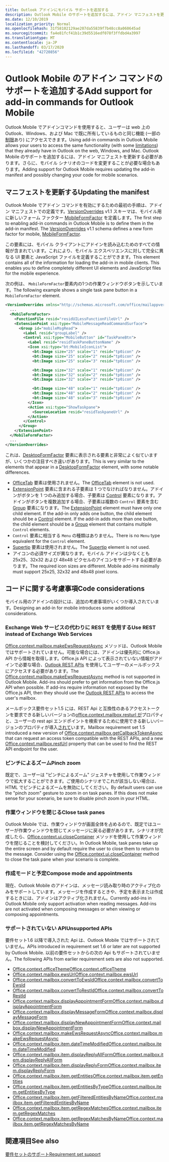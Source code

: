 ```yaml
---
title: Outlook アドインにモバイル サポートを追加する
description: Outlook Mobile のサポートを追加するには、アドイン マニフェストを更新する必要があります。さらに、モバイル シナリオのコードを変更することが必要な場合もあります。
ms.date: 12/10/2019
localization_priority: Normal
ms.openlocfilehash: 31f58102129ae207da55839f7b48cc8a060645ad
ms.sourcegitcommit: fa4e81fcf41b1c39d5516edf078f3ffdbd4a3997
ms.translationtype: MT
ms.contentlocale: ja-JP
ms.lasthandoff: 03/17/2020
ms.locfileid: "42720856"
---
```

# <a name="add-support-for-add-in-commands-for-outlook-mobile"></a><span data-ttu-id="97f5d-103">Outlook Mobile のアドイン コマンドのサポートを追加する</span><span class="sxs-lookup"><span data-stu-id="97f5d-103">Add support for add-in commands for Outlook Mobile</span></span>

<span data-ttu-id="97f5d-104">Outlook Mobile でアドインコマンドを使用すると、ユーザーは web 上の Outlook、Windows、および Mac で既に所有しているものと同じ機能 (一部の[制限](#code-considerations)あり) にアクセスできます。</span><span class="sxs-lookup"><span data-stu-id="97f5d-104">Using add-in commands in Outlook Mobile allows your users to access the same functionality (with some [limitations](#code-considerations)) that they already have in Outlook on the web, Windows, and Mac.</span></span> <span data-ttu-id="97f5d-105">Outlook Mobile のサポートを追加するには、アドイン マニフェストを更新する必要があります。さらに、モバイル シナリオのコードを変更することが必要な場合もあります。</span><span class="sxs-lookup"><span data-stu-id="97f5d-105">Adding support for Outlook Mobile requires updating the add-in manifest and possibly changing your code for mobile scenarios.</span></span>

## <a name="updating-the-manifest"></a><span data-ttu-id="97f5d-106">マニフェストを更新する</span><span class="sxs-lookup"><span data-stu-id="97f5d-106">Updating the manifest</span></span>

<span data-ttu-id="97f5d-p102">Outlook Mobile でアドイン コマンドを有効にするための最初の手順は、アドイン マニフェストでの定義です。[VersionOverrides](../reference/manifest/versionoverrides.md) v1.1 スキーマは、モバイル用に新しいフォーム ファクター [MobileFormFactor](../reference/manifest/mobileformfactor.md) を定義します。</span><span class="sxs-lookup"><span data-stu-id="97f5d-p102">The first step to enabling add-in commands in Outlook Mobile is to define them in the add-in manifest. The [VersionOverrides](../reference/manifest/versionoverrides.md) v1.1 schema defines a new form factor for mobile, [MobileFormFactor](../reference/manifest/mobileformfactor.md).</span></span>

<span data-ttu-id="97f5d-p103">この要素には、モバイル クライアントにアドインを読み込むためのすべての情報が含まれています。これにより、モバイル エクスペリエンスに対して完全に異なる UI 要素と JavaScript ファイルを定義することができます。</span><span class="sxs-lookup"><span data-stu-id="97f5d-p103">This element contains all of the information for loading the add-in in mobile clients. This enables you to define completely different UI elements and JavaScript files for the mobile experience.</span></span>

<span data-ttu-id="97f5d-111">次の例は、 `MobileFormFactor`要素内の1つの作業ウィンドウボタンを示しています。</span><span class="sxs-lookup"><span data-stu-id="97f5d-111">The following example shows a single task pane button in a `MobileFormFactor` element.</span></span>

```xml
<VersionOverrides xmlns="http://schemas.microsoft.com/office/mailappversionoverrides/1.1" xsi:type="VersionOverridesV1_1">
  ...
  <MobileFormFactor>
    <FunctionFile resid="residUILessFunctionFileUrl" />
    <ExtensionPoint xsi:type="MobileMessageReadCommandSurface">
      <Group id="mobileMsgRead">
        <Label resid="groupLabel" />
        <Control xsi:type="MobileButton" id="TaskPaneBtn">
          <Label resid="residTaskPaneButtonName" />
          <Icon xsi:type="bt:MobileIconList">
            <bt:Image size="25" scale="1" resid="tp0icon" />
            <bt:Image size="25" scale="2" resid="tp0icon" />
            <bt:Image size="25" scale="3" resid="tp0icon" />

            <bt:Image size="32" scale="1" resid="tp0icon" />
            <bt:Image size="32" scale="2" resid="tp0icon" />
            <bt:Image size="32" scale="3" resid="tp0icon" />

            <bt:Image size="48" scale="1" resid="tp0icon" />
            <bt:Image size="48" scale="2" resid="tp0icon" />
            <bt:Image size="48" scale="3" resid="tp0icon" />
          </Icon>
          <Action xsi:type="ShowTaskpane">
            <SourceLocation resid="residTaskpaneUrl" />
          </Action>
        </Control>
      </Group>
    </ExtensionPoint>
  </MobileFormFactor>
  ...
</VersionOverrides>
```

<span data-ttu-id="97f5d-112">これは、[DesktopFormFactor](../reference/manifest/desktopformfactor.md) 要素に表示される要素と非常によく似ていますが、いくつかの注目すべき違いがあります。</span><span class="sxs-lookup"><span data-stu-id="97f5d-112">This is very similar to the elements that appear in a [DesktopFormFactor](../reference/manifest/desktopformfactor.md) element, with some notable differences.</span></span>

- <span data-ttu-id="97f5d-113">[OfficeTab](../reference/manifest/officetab.md) 要素は使用されません。</span><span class="sxs-lookup"><span data-stu-id="97f5d-113">The [OfficeTab](../reference/manifest/officetab.md) element is not used.</span></span>
- <span data-ttu-id="97f5d-p104">[ExtensionPoint](../reference/manifest/extensionpoint.md) 要素に含まれる子要素は 1 つでなければなりません。アドインがボタンを 1 つのみ追加する場合、子要素は [Control](../reference/manifest/control.md) 要素になります。アドインがボタンを複数追加する場合、子要素は複数の `Control` 要素を含む [Group](../reference/manifest/group.md) 要素になります。</span><span class="sxs-lookup"><span data-stu-id="97f5d-p104">The [ExtensionPoint](../reference/manifest/extensionpoint.md) element must have only one child element. If the add-in only adds one button, the child element should be a [Control](../reference/manifest/control.md) element. If the add-in adds more than one button, the child element should be a [Group](../reference/manifest/group.md) element that contains multiple `Control` elements.</span></span>
- <span data-ttu-id="97f5d-117">`Control` 要素に相当する `Menu` の種類はありません。</span><span class="sxs-lookup"><span data-stu-id="97f5d-117">There is no `Menu` type equivalent for the `Control` element.</span></span>
- <span data-ttu-id="97f5d-118">[Supertip](../reference/manifest/supertip.md) 要素は使用されません。</span><span class="sxs-lookup"><span data-stu-id="97f5d-118">The [Supertip](../reference/manifest/supertip.md) element is not used.</span></span>
- <span data-ttu-id="97f5d-p105">アイコンの必須サイズが異なります。モバイル アドインは少なくとも 25x25、32x32 および 48x48 ピクセルのアイコンをサポートする必要があります。</span><span class="sxs-lookup"><span data-stu-id="97f5d-p105">The required icon sizes are different. Mobile add-ins minimally must support 25x25, 32x32 and 48x48 pixel icons.</span></span>

## <a name="code-considerations"></a><span data-ttu-id="97f5d-121">コードに関する考慮事項</span><span class="sxs-lookup"><span data-stu-id="97f5d-121">Code considerations</span></span>

<span data-ttu-id="97f5d-122">モバイル用のアドインの設計には、追加の考慮事項がいくつか導入されています。</span><span class="sxs-lookup"><span data-stu-id="97f5d-122">Designing an add-in for mobile introduces some additional considerations.</span></span>

### <a name="use-rest-instead-of-exchange-web-services"></a><span data-ttu-id="97f5d-123">Exchange Web サービスの代わりに REST を使用する</span><span class="sxs-lookup"><span data-stu-id="97f5d-123">Use REST instead of Exchange Web Services</span></span>

<span data-ttu-id="97f5d-p106">[Office.context.mailbox.makeEwsRequestAsync](../reference/objectmodel/preview-requirement-set/office.context.mailbox.md#methods) メソッドは、Outlook Mobile ではサポートされていません。可能な場合には、アドインは優先的に Office.js API から情報を取得します。Office.js API によって表示されていない情報がアドインで必要な場合、[Outlook REST APIs](/outlook/rest/) を使用してユーザーのメールボックスにアクセスする必要があります。</span><span class="sxs-lookup"><span data-stu-id="97f5d-p106">The [Office.context.mailbox.makeEwsRequestAsync](../reference/objectmodel/preview-requirement-set/office.context.mailbox.md#methods) method is not supported in Outlook Mobile. Add-ins should prefer to get information from the Office.js API when possible. If add-ins require information not exposed by the Office.js API, then they should use the [Outlook REST APIs](/outlook/rest/) to access the user's mailbox.</span></span>

<span data-ttu-id="97f5d-127">メールボックス要件セット1.5 には、REST Api と互換性のあるアクセストークンを要求できる新しいバージョンの[office.context.mailbox.resturl が](../reference/objectmodel/preview-requirement-set/office.context.mailbox.md#properties)プロパティと、ユーザーの rest api エンドポイントを検索するために使用できる新しいバージョンのプロパティが導入[されて](../reference/objectmodel/preview-requirement-set/office.context.mailbox.md#methods)います。</span><span class="sxs-lookup"><span data-stu-id="97f5d-127">Mailbox requirement set 1.5 introduced a new version of [Office.context.mailbox.getCallbackTokenAsync](../reference/objectmodel/preview-requirement-set/office.context.mailbox.md#methods) that can request an access token compatible with the REST APIs, and a new [Office.context.mailbox.restUrl](../reference/objectmodel/preview-requirement-set/office.context.mailbox.md#properties) property that can be used to find the REST API endpoint for the user.</span></span>

### <a name="pinch-zoom"></a><span data-ttu-id="97f5d-128">ピンチによるズーム</span><span class="sxs-lookup"><span data-stu-id="97f5d-128">Pinch zoom</span></span>

<span data-ttu-id="97f5d-p107">既定で、ユーザーは "ピンチによるズーム" ジェスチャを使用して作業ウィンドウで拡大することができます。ご使用のシナリオでこれが該当しない場合は、HTML でピンチによるズームを無効にしてください。</span><span class="sxs-lookup"><span data-stu-id="97f5d-p107">By default users can use the "pinch zoom" gesture to zoom in on task panes. If this does not make sense for your scenario, be sure to disable pinch zoom in your HTML.</span></span>

### <a name="close-task-panes"></a><span data-ttu-id="97f5d-131">作業ウィンドウを閉じる</span><span class="sxs-lookup"><span data-stu-id="97f5d-131">Close task panes</span></span>

<span data-ttu-id="97f5d-p108">Outlook Mobile では、作業ウィンドウが画面全体を占めるので、既定ではユーザーが作業ウィンドウを閉じてメッセージに戻る必要があります。シナリオが完成したら、[Office.context.ui.closeContainer](/javascript/api/office/office.ui#closecontainer--) メソッドを使用して作業ウィンドウを閉じることを検討してください。</span><span class="sxs-lookup"><span data-stu-id="97f5d-p108">In Outlook Mobile, task panes take up the entire screen and by default require the user to close them to return to the message. Consider using the [Office.context.ui.closeContainer](/javascript/api/office/office.ui#closecontainer--) method to close the task pane when your scenario is complete.</span></span>

### <a name="compose-mode-and-appointments"></a><span data-ttu-id="97f5d-134">作成モードと予定</span><span class="sxs-lookup"><span data-stu-id="97f5d-134">Compose mode and appointments</span></span>

<span data-ttu-id="97f5d-p109">現在、Outlook Mobile のアドインは、メッセージ読み取り時のアクティブ化のみをサポートしています。メッセージを作成するときや、予定を表示または作成するときには、アドインはアクティブ化されません。</span><span class="sxs-lookup"><span data-stu-id="97f5d-p109">Currently add-ins in Outlook Mobile only support activation when reading messages. Add-ins are not activated when composing messages or when viewing or composing appointments.</span></span>

### <a name="unsupported-apis"></a><span data-ttu-id="97f5d-137">サポートされていない API</span><span class="sxs-lookup"><span data-stu-id="97f5d-137">Unsupported APIs</span></span>

<span data-ttu-id="97f5d-138">要件セット1.6 以降で導入された Api は、Outlook Mobile ではサポートされていません。</span><span class="sxs-lookup"><span data-stu-id="97f5d-138">APIs introduced in requirement set 1.6 or later are not supported by Outlook Mobile.</span></span> <span data-ttu-id="97f5d-139">以前の要件セットからの次の Api もサポートされていません。</span><span class="sxs-lookup"><span data-stu-id="97f5d-139">The following APIs from earlier requirement sets are also not supported.</span></span>

  - [<span data-ttu-id="97f5d-140">Office.context.officeTheme</span><span class="sxs-lookup"><span data-stu-id="97f5d-140">Office.context.officeTheme</span></span>](../reference/objectmodel/preview-requirement-set/office.context.md#officetheme-officetheme)
  - [<span data-ttu-id="97f5d-141">Office.context.mailbox.ewsUrl</span><span class="sxs-lookup"><span data-stu-id="97f5d-141">Office.context.mailbox.ewsUrl</span></span>](../reference/objectmodel/preview-requirement-set/office.context.mailbox.md#properties)
  - [<span data-ttu-id="97f5d-142">Office.context.mailbox.convertToEwsId</span><span class="sxs-lookup"><span data-stu-id="97f5d-142">Office.context.mailbox.convertToEwsId</span></span>](../reference/objectmodel/preview-requirement-set/office.context.mailbox.md#methods)
  - [<span data-ttu-id="97f5d-143">Office.context.mailbox.convertToRestId</span><span class="sxs-lookup"><span data-stu-id="97f5d-143">Office.context.mailbox.convertToRestId</span></span>](../reference/objectmodel/preview-requirement-set/office.context.mailbox.md#methods)
  - [<span data-ttu-id="97f5d-144">Office.context.mailbox.displayAppointmentForm</span><span class="sxs-lookup"><span data-stu-id="97f5d-144">Office.context.mailbox.displayAppointmentForm</span></span>](../reference/objectmodel/preview-requirement-set/office.context.mailbox.md#methods)
  - [<span data-ttu-id="97f5d-145">Office.context.mailbox.displayMessageForm</span><span class="sxs-lookup"><span data-stu-id="97f5d-145">Office.context.mailbox.displayMessageForm</span></span>](../reference/objectmodel/preview-requirement-set/office.context.mailbox.md#methods)
  - [<span data-ttu-id="97f5d-146">Office.context.mailbox.displayNewAppointmentForm</span><span class="sxs-lookup"><span data-stu-id="97f5d-146">Office.context.mailbox.displayNewAppointmentForm</span></span>](../reference/objectmodel/preview-requirement-set/office.context.mailbox.md#methods)
  - [<span data-ttu-id="97f5d-147">Office.context.mailbox.makeEwsRequestAsync</span><span class="sxs-lookup"><span data-stu-id="97f5d-147">Office.context.mailbox.makeEwsRequestAsync</span></span>](../reference/objectmodel/preview-requirement-set/office.context.mailbox.md#methods)
  - [<span data-ttu-id="97f5d-148">Office.context.mailbox.item.dateTimeModified</span><span class="sxs-lookup"><span data-stu-id="97f5d-148">Office.context.mailbox.item.dateTimeModified</span></span>](../reference/objectmodel/preview-requirement-set/office.context.mailbox.item.md#properties)
  - [<span data-ttu-id="97f5d-149">Office.context.mailbox.item.displayReplyAllForm</span><span class="sxs-lookup"><span data-stu-id="97f5d-149">Office.context.mailbox.item.displayReplyAllForm</span></span>](../reference/objectmodel/preview-requirement-set/office.context.mailbox.item.md#methods)
  - [<span data-ttu-id="97f5d-150">Office.context.mailbox.item.displayReplyForm</span><span class="sxs-lookup"><span data-stu-id="97f5d-150">Office.context.mailbox.item.displayReplyForm</span></span>](../reference/objectmodel/preview-requirement-set/office.context.mailbox.item.md#methods)
  - [<span data-ttu-id="97f5d-151">Office.context.mailbox.item.getEntities</span><span class="sxs-lookup"><span data-stu-id="97f5d-151">Office.context.mailbox.item.getEntities</span></span>](../reference/objectmodel/preview-requirement-set/office.context.mailbox.item.md#methods)
  - [<span data-ttu-id="97f5d-152">Office.context.mailbox.item.getEntitiesByType</span><span class="sxs-lookup"><span data-stu-id="97f5d-152">Office.context.mailbox.item.getEntitiesByType</span></span>](../reference/objectmodel/preview-requirement-set/office.context.mailbox.item.md#methods)
  - [<span data-ttu-id="97f5d-153">Office.context.mailbox.item.getFilteredEntitiesByName</span><span class="sxs-lookup"><span data-stu-id="97f5d-153">Office.context.mailbox.item.getFilteredEntitiesByName</span></span>](../reference/objectmodel/preview-requirement-set/office.context.mailbox.item.md#methods)
  - [<span data-ttu-id="97f5d-154">Office.context.mailbox.item.getRegexMatches</span><span class="sxs-lookup"><span data-stu-id="97f5d-154">Office.context.mailbox.item.getRegexMatches</span></span>](../reference/objectmodel/preview-requirement-set/office.context.mailbox.item.md#methods)
  - [<span data-ttu-id="97f5d-155">Office.context.mailbox.item.getRegexMatchesByName</span><span class="sxs-lookup"><span data-stu-id="97f5d-155">Office.context.mailbox.item.getRegexMatchesByName</span></span>](../reference/objectmodel/preview-requirement-set/office.context.mailbox.item.md#methods)

## <a name="see-also"></a><span data-ttu-id="97f5d-156">関連項目</span><span class="sxs-lookup"><span data-stu-id="97f5d-156">See also</span></span>

[<span data-ttu-id="97f5d-157">要件セットのサポート</span><span class="sxs-lookup"><span data-stu-id="97f5d-157">Requirement set support</span></span>](../reference/requirement-sets/outlook-api-requirement-sets.md#requirement-sets-supported-by-exchange-servers-and-outlook-clients)